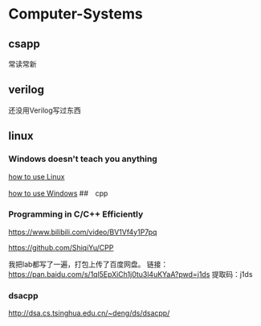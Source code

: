 # Computer-Systems
## csapp
常读常新
## verilog
还没用Verilog写过东西
## linux
### Windows doesn't teach you anything
[how to use Linux](./files/how%20to%20use%20Linux.md)

[how to use Windows](./files/how%20to%20use%20Windows.md)
##　cpp
### Programming in C/C++ Efficiently
https://www.bilibili.com/video/BV1Vf4y1P7pq

https://github.com/ShiqiYu/CPP

我把lab都写了一遍，打包上传了百度网盘。
链接：https://pan.baidu.com/s/1ql5EpXiCh1j0tu3l4uKYaA?pwd=j1ds 
提取码：j1ds 
### dsacpp
http://dsa.cs.tsinghua.edu.cn/~deng/ds/dsacpp/